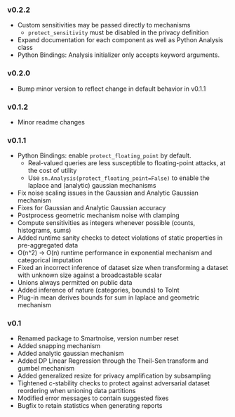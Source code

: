 ### v0.2.2
* Custom sensitivities may be passed directly to mechanisms
    - `protect_sensitivity` must be disabled in the privacy definition
* Expand documentation for each component as well as Python Analysis class
* Python Bindings: Analysis initializer only accepts keyword arguments.

### v0.2.0
* Bump minor version to reflect change in default behavior in v0.1.1

### v0.1.2
* Minor readme changes

### v0.1.1
* Python Bindings: enable `protect_floating_point` by default. 
    - Real-valued queries are less susceptible to floating-point attacks, at the cost of utility 
    - Use `sn.Analysis(protect_floating_point=False)` to enable the laplace and (analytic) gaussian mechanisms 
* Fix noise scaling issues in the Gaussian and Analytic Gaussian mechanism
* Fixes for Gaussian and Analytic Gaussian accuracy
* Postprocess geometric mechanism noise with clamping
* Compute sensitivities as integers whenever possible (counts, histograms, sums)
* Added runtime sanity checks to detect violations of static properties in pre-aggregated data
* O(n^2) -> O(n) runtime performance in exponential mechanism and categorical imputation
* Fixed an incorrect inference of dataset size when transforming a dataset with unknown size against a broadcastable scalar
* Unions always permitted on public data
* Added inference of nature (categories, bounds) to ToInt
* Plug-in mean derives bounds for sum in laplace and geometric mechanism

### v0.1
* Renamed package to Smartnoise, version number reset
* Added snapping mechanism
* Added analytic gaussian mechanism
* Added DP Linear Regression through the Theil-Sen transform and gumbel mechanism
* Added generalized resize for privacy amplification by subsampling
* Tightened c-stability checks to protect against adversarial dataset reordering when unioning data partitions
* Modified error messages to contain suggested fixes
* Bugfix to retain statistics when generating reports
